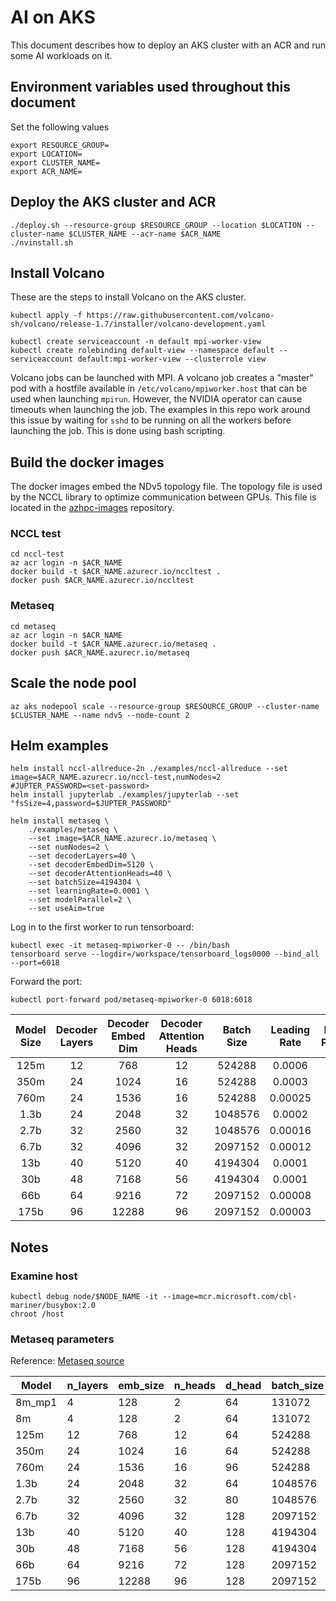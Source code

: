 # AI on AKS

This document describes how to deploy an AKS cluster with an ACR and run some AI workloads on it.

## Environment variables used throughout this document

Set the following values
```
export RESOURCE_GROUP=
export LOCATION=
export CLUSTER_NAME=
export ACR_NAME=
```

## Deploy the AKS cluster and ACR
```
./deploy.sh --resource-group $RESOURCE_GROUP --location $LOCATION --cluster-name $CLUSTER_NAME --acr-name $ACR_NAME
./nvinstall.sh
```

## Install Volcano
These are the steps to install Volcano on the AKS cluster.
```
kubectl apply -f https://raw.githubusercontent.com/volcano-sh/volcano/release-1.7/installer/volcano-development.yaml

kubectl create serviceaccount -n default mpi-worker-view
kubectl create rolebinding default-view --namespace default --serviceaccount default:mpi-worker-view --clusterrole view
```

Volcano jobs can be launched with MPI.  A volcano job creates a "master" pod with a hostfile available in `/etc/volcano/mpiworker.host` that can be used when launching `mpirun`.  However, the NVIDIA operator can cause timeouts when launching the job.  The examples in this repo work around this issue by waiting for `sshd` to be running on all the workers before launching the job.  This is done using bash scripting.

## Build the docker images

The docker images embed the NDv5 topology file.  The topology file is used by the NCCL library to optimize communication between GPUs.  This file is located in the [azhpc-images](https://raw.githubusercontent.com/Azure/azhpc-images/master/topology/ndv5-topo.xml) repository.

### NCCL test
```
cd nccl-test
az acr login -n $ACR_NAME
docker build -t $ACR_NAME.azurecr.io/nccltest .
docker push $ACR_NAME.azurecr.io/nccltest
```

### Metaseq
```
cd metaseq
az acr login -n $ACR_NAME
docker build -t $ACR_NAME.azurecr.io/metaseq .
docker push $ACR_NAME.azurecr.io/metaseq
```

## Scale the node pool
```
az aks nodepool scale --resource-group $RESOURCE_GROUP --cluster-name $CLUSTER_NAME --name ndv5 --node-count 2 
```

## Helm examples
```
helm install nccl-allreduce-2n ./examples/nccl-allreduce --set image=$ACR_NAME.azurecr.io/nccl-test,numNodes=2
#JUPTER_PASSWORD=<set-password>
helm install jupyterlab ./examples/jupyterlab --set "fsSize=4,password=$JUPTER_PASSWORD"

helm install metaseq \
    ./examples/metaseq \
    --set image=$ACR_NAME.azurecr.io/metaseq \
    --set numNodes=2 \
    --set decoderLayers=40 \
    --set decoderEmbedDim=5120 \
    --set decoderAttentionHeads=40 \
    --set batchSize=4194304 \
    --set learningRate=0.0001 \
    --set modelParallel=2 \
    --set useAim=true
```

Log in to the first worker to run tensorboard:
```
kubectl exec -it metaseq-mpiworker-0 -- /bin/bash
tensorboard serve --logdir=/workspace/tensorboard_logs0000 --bind_all --port=6018
```

Forward the port:
```
kubectl port-forward pod/metaseq-mpiworker-0 6018:6018
```

| Model Size  | Decoder Layers | Decoder Embed Dim | Decoder Attention Heads | Batch Size | Leading Rate       | Model Parallel |
|:-----------:|:--------------:|:-----------------:|:-----------------------:|:----------:|:------------------:|:--------------:|
| 125m        | 12             | 768               | 12                      | 524288     | 0.0006             | 2              |
| 350m        | 24             | 1024              | 16                      | 524288     | 0.0003             | 2              |
| 760m        | 24             | 1536              | 16                      | 524288     | 0.00025            | 2              |
| 1.3b        | 24             | 2048              | 32                      | 1048576    | 0.0002             | 2              |
| 2.7b        | 32             | 2560              | 32                      | 1048576    | 0.00016            | 4              |
| 6.7b        | 32             | 4096              | 32                      | 2097152    | 0.00012            | 2              |
| 13b         | 40             | 5120              | 40                      | 4194304    | 0.0001             | 2              |
| 30b         | 48             | 7168              | 56                      | 4194304    | 0.0001             | 2              |
| 66b         | 64             | 9216              | 72                      | 2097152    | 0.00008            | 8              |
| 175b        | 96             | 12288             | 96                      | 2097152    | 0.00003            | 8              |


## Notes

### Examine host

```
kubectl debug node/$NODE_NAME -it --image=mcr.microsoft.com/cbl-mariner/busybox:2.0
chroot /host
```


### Metaseq parameters 

Reference: [Metaseq source](https://github.com/facebookresearch/metaseq/blob/main/metaseq/launcher/opt_job_constants.py)


| Model  | n_layers | emb_size | n_heads | d_head | batch_size | lr       | model_parallel |
|--------|----------|----------|---------|--------|------------|----------|----------------|
| 8m_mp1 | 4        | 128      | 2       | 64     | 131072     | 0.001    | 1              |
| 8m     | 4        | 128      | 2       | 64     | 131072     | 0.001    | 2              |
| 125m   | 12       | 768      | 12      | 64     | 524288     | 0.0006   | 2              |
| 350m   | 24       | 1024     | 16      | 64     | 524288     | 0.0003   | 2              |
| 760m   | 24       | 1536     | 16      | 96     | 524288     | 0.00025  | 2              |
| 1.3b   | 24       | 2048     | 32      | 64     | 1048576    | 0.0002   | 2              |
| 2.7b   | 32       | 2560     | 32      | 80     | 1048576    | 0.00016  | 4              |
| 6.7b   | 32       | 4096     | 32      | 128    | 2097152    | 0.00012  | 2              |
| 13b    | 40       | 5120     | 40      | 128    | 4194304    | 0.0001   | 2              |
| 30b    | 48       | 7168     | 56      | 128    | 4194304    | 0.0001   | 2              |
| 66b    | 64       | 9216     | 72      | 128    | 2097152    | 0.00008  | 8              |
| 175b   | 96       | 12288    | 96      | 128    | 2097152    | 0.00003  | 8              |